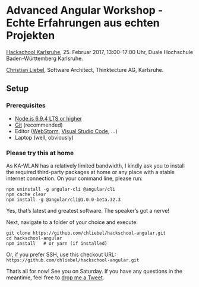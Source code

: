 # Advanced Angular Workshop - Echte Erfahrungen aus echten Projekten

[Hackschool Karlsruhe](https://www.meetup.com/de-DE/Hackschool-KA/events/237247729/), 25. Februar 2017, 13:00–17:00 Uhr, Duale Hochschule Baden-Württemberg Karlsruhe.

[Christian Liebel](https://twitter.com/chris_liebel), Software Architect, Thinktecture AG, Karlsruhe.

## Setup

### Prerequisites

- [Node.js 6.9.4 LTS or higher](https://nodejs.org/en/)
- [Git](https://git-scm.com/) (recommended)
- Editor ([WebStorm](https://www.jetbrains.com/webstorm/), [Visual Studio Code](https://code.visualstudio.com/), …)
- Laptop (well, obviously)

### Please try this at home

As KA-WLAN has a relatively limited bandwidth, I kindly ask you to install the required third-party packages at home or any place with a stable internet connection. On your command line, please run:

```
npm uninstall -g angular-cli @angular/cli
npm cache clear
npm install -g @angular/cli@1.0.0-beta.32.3
```

Yes, that’s latest and greatest software. The speaker’s got a nerve!

Next, navigate to a folder of your choice and execute:

```
git clone https://github.com/chliebel/hackschool-angular.git
cd hackschool-angular
npm install   # or yarn (if installed)
```

Or, if you prefer SSH, use this checkout URL: `https://github.com/chliebel/hackschool-angular.git`

That’s all for now! See you on Saturday. If you have any questions in the meantime, feel free to [drop me a Tweet](https://twitter.com/chris_liebel).
